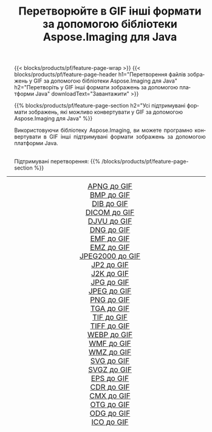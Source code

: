 ﻿---
title: Перетворюйте в GIF інші формати за допомогою бібліотеки Aspose.Imaging для Java 
weight: 3920
url: /uk/java/conversion/to/gif/ 
lang: uk
langdirlevel: 2
locales: zh-hans,ja,it,ru,de,es,fr,nl,id,lt,pl,pt,vi,tr,ko,zh-hant,ar,hi,th,sv,cs,uk,he
description: За допомогою Aspose.Imaging ви можете конвертувати в GIF інші формати за допомогою Java
---

{{< blocks/products/pf/feature-page-wrap >}}
{{< blocks/products/pf/feature-page-header h1="Перетворення файлів зображень у GIF за допомогою бібліотеки Aspose.Imaging для Java" h2="Перетворіть у GIF інші формати зображень за допомогою платформи Java" downloadText="Завантажити" >}}


{{% blocks/products/pf/feature-page-section  h2="Усі підтримувані формати зображень, якi можливо конвертувати у GIF за допомогою Aspose.Imaging для Java" %}}
<p align=justify>Використовуючи бібліотеку Aspose.Imaging, ви можете програмно конвертувати в GIF інші підтримувані формати зображень за допомогою платформи Java.</p>
<br/>
Підтримувані перетворення:
{{% /blocks/products/pf/feature-page-section %}}
<div class="container-fluid productfamilypage bg-gray">
    <div class="convertypes bg-gray agp-content section">
        <div class="container">
		<hr style="margin-left:-20px;"/>
		<div class="row other-converters" style="gap: 10px;font-size: 19px;text-align:center;">
		    <div class='col-md-2 other-converter remove-lp remove-rp'><a href="/imaging/uk/java/conversion/apng-to-gif/" style="padding:15px;">APNG до GIF</a></div>
<div class='col-md-2 other-converter remove-lp remove-rp'><a href="/imaging/uk/java/conversion/bmp-to-gif/" style="padding:15px;">BMP до GIF</a></div>
<div class='col-md-2 other-converter remove-lp remove-rp'><a href="/imaging/uk/java/conversion/dib-to-gif/" style="padding:15px;">DIB до GIF</a></div>
<div class='col-md-2 other-converter remove-lp remove-rp'><a href="/imaging/uk/java/conversion/dicom-to-gif/" style="padding:15px;">DICOM до GIF</a></div>
<div class='col-md-2 other-converter remove-lp remove-rp'><a href="/imaging/uk/java/conversion/djvu-to-gif/" style="padding:15px;">DJVU до GIF</a></div>
<div class='col-md-2 other-converter remove-lp remove-rp'><a href="/imaging/uk/java/conversion/dng-to-gif/" style="padding:15px;">DNG до GIF</a></div>
<div class='col-md-2 other-converter remove-lp remove-rp'><a href="/imaging/uk/java/conversion/emf-to-gif/" style="padding:15px;">EMF до GIF</a></div>
<div class='col-md-2 other-converter remove-lp remove-rp'><a href="/imaging/uk/java/conversion/emz-to-gif/" style="padding:15px;">EMZ до GIF</a></div>
<div class='col-md-2 other-converter remove-lp remove-rp'><a href="/imaging/uk/java/conversion/jpeg2000-to-gif/" style="padding:15px;">JPEG2000 до GIF</a></div>
<div class='col-md-2 other-converter remove-lp remove-rp'><a href="/imaging/uk/java/conversion/jp2-to-gif/" style="padding:15px;">JP2 до GIF</a></div>
<div class='col-md-2 other-converter remove-lp remove-rp'><a href="/imaging/uk/java/conversion/j2k-to-gif/" style="padding:15px;">J2K до GIF</a></div>
<div class='col-md-2 other-converter remove-lp remove-rp'><a href="/imaging/uk/java/conversion/jpg-to-gif/" style="padding:15px;">JPG до GIF</a></div>
<div class='col-md-2 other-converter remove-lp remove-rp'><a href="/imaging/uk/java/conversion/jpeg-to-gif/" style="padding:15px;">JPEG до GIF</a></div>
<div class='col-md-2 other-converter remove-lp remove-rp'><a href="/imaging/uk/java/conversion/png-to-gif/" style="padding:15px;">PNG до GIF</a></div>
<div class='col-md-2 other-converter remove-lp remove-rp'><a href="/imaging/uk/java/conversion/tga-to-gif/" style="padding:15px;">TGA до GIF</a></div>
<div class='col-md-2 other-converter remove-lp remove-rp'><a href="/imaging/uk/java/conversion/tif-to-gif/" style="padding:15px;">TIF до GIF</a></div>
<div class='col-md-2 other-converter remove-lp remove-rp'><a href="/imaging/uk/java/conversion/tiff-to-gif/" style="padding:15px;">TIFF до GIF</a></div>
<div class='col-md-2 other-converter remove-lp remove-rp'><a href="/imaging/uk/java/conversion/webp-to-gif/" style="padding:15px;">WEBP до GIF</a></div>
<div class='col-md-2 other-converter remove-lp remove-rp'><a href="/imaging/uk/java/conversion/wmf-to-gif/" style="padding:15px;">WMF до GIF</a></div>
<div class='col-md-2 other-converter remove-lp remove-rp'><a href="/imaging/uk/java/conversion/wmz-to-gif/" style="padding:15px;">WMZ до GIF</a></div>
<div class='col-md-2 other-converter remove-lp remove-rp'><a href="/imaging/uk/java/conversion/svg-to-gif/" style="padding:15px;">SVG до GIF</a></div>
<div class='col-md-2 other-converter remove-lp remove-rp'><a href="/imaging/uk/java/conversion/svgz-to-gif/" style="padding:15px;">SVGZ до GIF</a></div>
<div class='col-md-2 other-converter remove-lp remove-rp'><a href="/imaging/uk/java/conversion/eps-to-gif/" style="padding:15px;">EPS до GIF</a></div>
<div class='col-md-2 other-converter remove-lp remove-rp'><a href="/imaging/uk/java/conversion/cdr-to-gif/" style="padding:15px;">CDR до GIF</a></div>
<div class='col-md-2 other-converter remove-lp remove-rp'><a href="/imaging/uk/java/conversion/cmx-to-gif/" style="padding:15px;">CMX до GIF</a></div>
<div class='col-md-2 other-converter remove-lp remove-rp'><a href="/imaging/uk/java/conversion/otg-to-gif/" style="padding:15px;">OTG до GIF</a></div>
<div class='col-md-2 other-converter remove-lp remove-rp'><a href="/imaging/uk/java/conversion/odg-to-gif/" style="padding:15px;">ODG до GIF</a></div>
<div class='col-md-2 other-converter remove-lp remove-rp'><a href="/imaging/uk/java/conversion/ico-to-gif/" style="padding:15px;">ICO до GIF</a></div>
                </div>
        </div>
    </div>
</div>
<br/>

